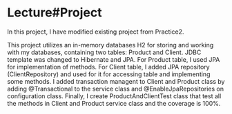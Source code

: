 # Lecture#Project

In this project, I have modified existing project from Practice2.

This project utilizes an in-memory databases H2 for storing and working with my databases, containing two tables: Product and Client. JDBC template was changed to Hibernate and JPA. For Product table,
I used JPA for implementation of methods. For Client table, I added JPA repository (ClientRepository) and used for it for accessing table and implementing some methods. I added transaction managent to Client and Product class by adding @Transactional to the service class and @EnableJpaRepositories on configuration class. Finally, I create ProductAndClientTest class that test all the methods in Client and Product service class and the coverage is 100%.

